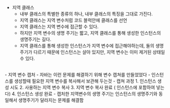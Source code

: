 
- 지역 클래스 
  - 내부 클래스의 특별한 종류의 하나, 내부 클래스의 특징을 그대로 가진다.
  - 지역 클래스는 지역 변수처럼 코드 블럭안에 클래스를 선언 
  - 지역 클래스는 지역 변수에 접근할 수 있다.
  - 하지만 지역 변수의 생명 주기는 짧고, 지역 클래스를 통해 생성한 인스턴스의 생명주기는 길다.
  - 지역 클래스를 통해 생성한 인스턴스가 지역 변수에 접근해야하는데, 둘의 생명 주기가 다르기 때문에 인스턴스는 살아 있지만, 지역 변수는 이미 제거된 상태일 수 있다.
<br>
- 지역 변수 캡처
  - 자바는 이런 문제를 해결하기 위해 변수 캡쳐를 만들었었다 
    - 인스턴스를 생성할때 필요한 지역 변수를 복사해서 보관해 두는것
    - 캡쳐 과정
	    1.  인스턴스 생성 시도
	    2. 사용하는 지역 변수 복사
	    3. 지역 변수 복사 완료 ( 인스턴스에 포함하여 넣는다)
	    4. 인스턴스 생성 완료
	- 캡처한 지역변수의 생명 주기는 인스턴스의 생명주기와 동일해서 생명주기가 달라지는 문제를 해결함
	